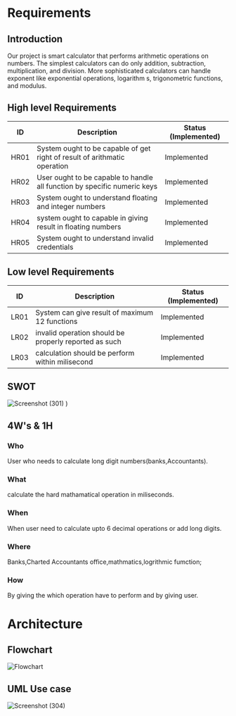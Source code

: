 # Requirements

## Introduction
Our project is smart calculator that performs arithmetic operations on numbers. The simplest calculators can do only addition, subtraction, multiplication, and division. More sophisticated calculators can handle exponent like exponential operations,  logarithm s, trigonometric functions, and modulus.

## High level Requirements

| ID | Description | Status (Implemented) |
| --- | --- | --- |
| HR01 |System ought to be capable of get right of result of arithmatic operation | Implemented |
| HR02 | User ought to be capable to handle all function by specific numeric keys | Implemented |
| HR03 |System ought to understand floating and integer numbers  | Implemented |
| HR04 |system ought to capable in giving result in floating numbers | Implemented |
| HR05 |System ought to understand invalid credentials | Implemented |



## Low level Requirements

| ID | Description | Status (Implemented) |
| --- | --- | --- |
| LR01 |System can give result of maximum 12 functions | Implemented |
| LR02 |invalid operation should be properly reported as such  | Implemented |
| LR03 |calculation should be perform within milisecond | Implemented |


## SWOT
![Screenshot (301)](https://user-images.githubusercontent.com/86889916/153701157-3a51fcc3-ca67-4a4f-b150-686bad45e0c6.png)
)


## 4W's & 1H

 ### Who
   User who needs to calculate long digit numbers(banks,Accountants).
 
 ### What 
   calculate the hard mathamatical operation in miliseconds.
  
 ### When
   When user need to calculate upto 6 decimal operations or add long digits. 
   
 ### Where
   Banks,Charted Accountants office,mathmatics,logrithmic fumction;
    
 ### How
   By giving the which operation have to perform and by giving user.
   
 
 # Architecture
## Flowchart
![Flowchart](https://user-images.githubusercontent.com/86889916/153702669-faac70f7-e2da-4968-933e-ecbf62a8a15d.jpg)

## UML Use case
![Screenshot (304)](https://user-images.githubusercontent.com/86889916/153704126-283de249-6168-45a6-93fc-f43e4a5fd166.png)





